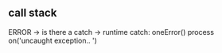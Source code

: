 ## call stack
ERROR -> is there a catch -> runtime catch: oneError() process on('uncaught exception.. ')